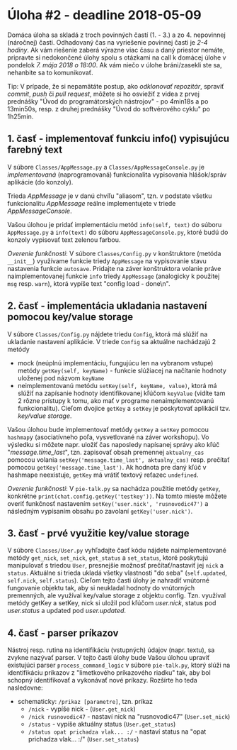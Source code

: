 # Úloha #2 - deadline 2018-05-09

Domáca úloha sa skladá z troch povinných častí (1. - 3.) a zo 4. nepovinnej (náročnej) časti. Odhadovaný čas na vyriešenie povinnej časti je *2-4 hodiny*. Ak vám riešenie zaberá výrazne viac času a daný priestor nemáte, pripravte si nedokončené úlohy spolu s otázkami na call k domácej úlohe v pondelok _7. mája 2018 o 18:00_. Ak vám niečo v úlohe bráni/zasekli ste sa, nehanbite sa to komunikovať.

Tip: V prípade, že si nepamätáte postup, ako _odklonovať repozitár_, spraviť _commit_, _push_ či _pull request_, môžete si ho osviežiť z videa z prvej prednášky "Úvod do programátorských nástrojov" - po 4min18s a po 13min50s, resp. z druhej prednášky "Úvod do softvérového cyklu" po 1h25min.

## 1. časť - implementovať funkciu info() vypisujúcu farebný text
V súbore `Classes/AppMessage.py` a `Classes/AppMessageConsole.py` je _implementovaná_ (naprogramovaná) funkcionalita vypisovania hlášok/správ aplikácie (do konzoly).

Trieda *AppMessage* je v danú chvíľu "aliasom", tzn. v podstate všetku funkcionalitu *AppMessage* reálne implementujete v triede *AppMessageConsole*. 

Vašou úlohou je pridať implementáciu metód `info(self, text)` do súboru `AppMessage.py` a `info(text)` do súboru `AppMessageConsole.py`, ktoré budú do konzoly vypisovať text zelenou farbou.

_Overenie funkčnosti_: V súbore `Classes/Config.py` v konštruktore (metóda `__init__`) využívame funkcie triedy `AppMessage` na vypisovanie stavu nastavenia funkcie `autosave`. Pridajte na záver konštruktora volanie práve naimplementovanej funkcie `info` triedy `AppMessage` (analogicky k použitej `msg` resp. `warn`), ktorá vypíše text "config load - done\n".

## 2. časť - implementácia ukladania nastavení pomocou key/value storage
V súbore `Classes/Config.py` nájdete triedu `Config`, ktorá má slúžiť na ukladanie nastavení aplikácie. V triede `Config` sa aktuálne nachádzajú 2 metódy
* mock (neúplnú implementáciu, fungujúcu len na vybranom vstupe) metódy `getKey(self, keyName)` - funkcie slúžiacej na načítanie hodnoty uloženej pod názvom `keyName`
* neimplementovanú metódu `setKey(self, keyName, value)`, ktorá má slúžiť na zapísanie hodnoty identifikovanej kľúčom `keyValue`
(vidíte tam 2 rôzne prístupy k tomu, ako mať v programe nenaimplementovanú funkcionalitu). Cieľom dvojice `getKey` a `setKey` je poskytovať aplikácií tzv. *key/value storage*.

Vašou úlohou bude implementovať metódy `getKey` a `setKey` pomocou `hashmap`y (asociatívneho poľa, vysvetlované na záver workshopu). Vo výsledku si môžete napr. uložiť čas naposledy napísanej správy ako kľúč "*message.time_last*", tzn. zapisovať obsah premennej `aktualny_cas` pomocou volania `setKey('message.time_last', aktualny_cas)` resp. prečítať pomocou `getKey('message.time_last')`. Ak hodnota pre daný kľúč v hashmape neexistuje, `getKey` má vrátiť textový reťazec `undefined`.

_Overenie funkčnosti_: V `pie-talk.py` sa nachádza použitie metódy `getKey`, konkrétne `print(chat.config.getKey('testkey'))`. Na tomto mieste môžete overiť funkčnosť nastavením `setKey('user.nick', 'rusnovodic47')` a následným vypísaním obsahu po zavolaní `getKey('user.nick')`.

## 3. časť - prvé využitie key/value storage
V súbore `Classes/User.py` vyhľadajte časť kódu nájdete naimplementované metódy `get_nick`, `set_nick`, `get_status` a `set_status`, ktoré poskytujú manipulovať s triedou `User`, presnejšie možnosť prečítať/nastaviť jej `nick` a `status`. Aktuálne si trieda ukladá všetky vlastnosti "do seba" (`self.updated`, `self.nick`, `self.status`). Cieľom tejto časti úlohy je nahradiť vnútorné fungovanie objektu tak, aby si neukladal hodnoty do vnútorných premenných, ale využíval key/value storage z objektu config. Tzn. využíval metódy getKey a setKey, nick si uložil pod kľúčom _user.nick_, status pod _user.status_ a updated pod _user.updated_.

## 4. časť - parser príkazov
Nástroj resp. rutina na identifikáciu (vstupných) údajov (napr. textu), sa zvykne nazývať parser. V tejto časti úlohy bude Vašou úlohou upraviť existujúci parser `process_command_logic` v súbore `pie-talk.py`, ktorý slúži na identifikáciu príkazov z "limetkového príkazového riadku" tak, aby bol schopný identifikovať a vykonávať nové príkazy. Rozšírte ho teda nasledovne:
- schematicky: `/prikaz [parametre]`, tzn. príkaz
  - `/nick` - vypíše nick - (`User.get_nick`)
  - `/nick rusnovodic47` - nastaví nick na "rusnovodic47" (`User.set_nick`)
  - `/status` - vypíše aktuálny status (`User.get_status`)
  - `/status opat prichadza vlak... :/` - nastaví status na "opat prichadza vlak... :/" (`User.set_status`)
